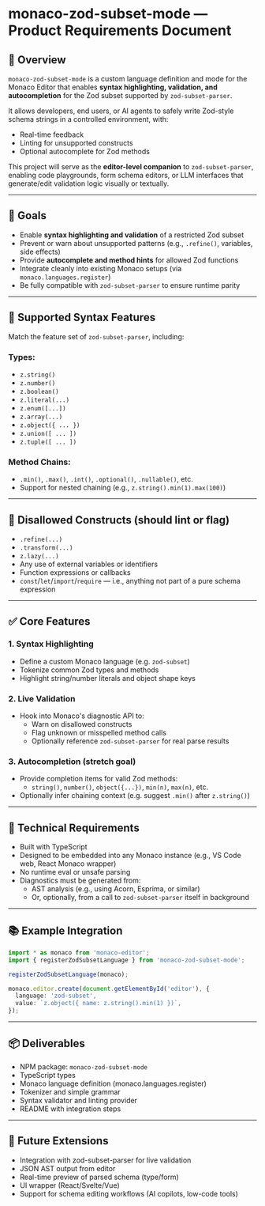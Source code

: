 # monaco-zod-subset-mode — Product Requirements Document

## 🧠 Overview

`monaco-zod-subset-mode` is a custom language definition and mode for the Monaco Editor that enables **syntax highlighting, validation, and autocompletion** for the Zod subset supported by `zod-subset-parser`.

It allows developers, end users, or AI agents to safely write Zod-style schema strings in a controlled environment, with:
- Real-time feedback
- Linting for unsupported constructs
- Optional autocomplete for Zod methods

This project will serve as the **editor-level companion** to `zod-subset-parser`, enabling code playgrounds, form schema editors, or LLM interfaces that generate/edit validation logic visually or textually.

---

## 🎯 Goals

- Enable **syntax highlighting and validation** of a restricted Zod subset
- Prevent or warn about unsupported patterns (e.g., `.refine()`, variables, side effects)
- Provide **autocomplete and method hints** for allowed Zod functions
- Integrate cleanly into existing Monaco setups (via `monaco.languages.register`)
- Be fully compatible with `zod-subset-parser` to ensure runtime parity

---

## 🧩 Supported Syntax Features

Match the feature set of `zod-subset-parser`, including:

### Types:
- `z.string()`
- `z.number()`
- `z.boolean()`
- `z.literal(...)`
- `z.enum([...])`
- `z.array(...)`
- `z.object({ ... })`
- `z.union([ ... ])`
- `z.tuple([ ... ])`

### Method Chains:
- `.min()`, `.max()`, `.int()`, `.optional()`, `.nullable()`, etc.
- Support for nested chaining (e.g., `z.string().min(1).max(100)`)

---

## 🛑 Disallowed Constructs (should lint or flag)

- `.refine(...)`
- `.transform(...)`
- `z.lazy(...)`
- Any use of external variables or identifiers
- Function expressions or callbacks
- `const`/`let`/`import`/`require` — i.e., anything not part of a pure schema expression

---

## ✅ Core Features

### 1. Syntax Highlighting
- Define a custom Monaco language (e.g. `zod-subset`)
- Tokenize common Zod types and methods
- Highlight string/number literals and object shape keys

### 2. Live Validation
- Hook into Monaco's diagnostic API to:
  - Warn on disallowed constructs
  - Flag unknown or misspelled method calls
  - Optionally reference `zod-subset-parser` for real parse results

### 3. Autocompletion (stretch goal)
- Provide completion items for valid Zod methods:
  - `string()`, `number()`, `object({...})`, `min(n)`, `max(n)`, etc.
- Optionally infer chaining context (e.g. suggest `.min()` after `z.string()`)

---

## 🧱 Technical Requirements

- Built with TypeScript
- Designed to be embedded into any Monaco instance (e.g., VS Code web, React Monaco wrapper)
- No runtime eval or unsafe parsing
- Diagnostics must be generated from:
  - AST analysis (e.g., using Acorn, Esprima, or similar)
  - Or, optionally, from a call to `zod-subset-parser` itself in background

---

## 📚 Example Integration

```ts
import * as monaco from 'monaco-editor';
import { registerZodSubsetLanguage } from 'monaco-zod-subset-mode';

registerZodSubsetLanguage(monaco);

monaco.editor.create(document.getElementById('editor'), {
  language: 'zod-subset',
  value: `z.object({ name: z.string().min(1) })`,
});
```

---

## 📦 Deliverables

- NPM package: `monaco-zod-subset-mode`
- TypeScript types
- Monaco language definition (monaco.languages.register)
- Tokenizer and simple grammar
- Syntax validator and linting provider
- README with integration steps

---

## 🔭 Future Extensions

- Integration with zod-subset-parser for live validation
- JSON AST output from editor
- Real-time preview of parsed schema (type/form)
- UI wrapper (React/Svelte/Vue)
- Support for schema editing workflows (AI copilots, low-code tools)